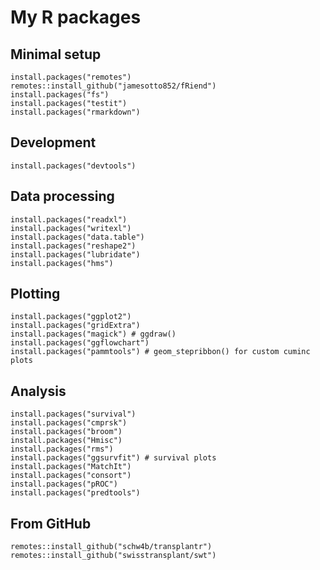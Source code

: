 # My R packages

## Minimal setup
    install.packages("remotes")
    remotes::install_github("jamesotto852/fRiend")
    install.packages("fs")
    install.packages("testit")
    install.packages("rmarkdown")

## Development
    install.packages("devtools")

## Data processing
    install.packages("readxl")
    install.packages("writexl")
    install.packages("data.table")
    install.packages("reshape2")
    install.packages("lubridate")
    install.packages("hms")

## Plotting
    install.packages("ggplot2")
    install.packages("gridExtra")
    install.packages("magick") # ggdraw()
    install.packages("ggflowchart")
    install.packages("pammtools") # geom_stepribbon() for custom cuminc plots

## Analysis
    install.packages("survival")
    install.packages("cmprsk")
    install.packages("broom")
    install.packages("Hmisc")
    install.packages("rms")
    install.packages("ggsurvfit") # survival plots
    install.packages("MatchIt")
    install.packages("consort")
    install.packages("pROC")
    install.packages("predtools")
    
## From GitHub
    remotes::install_github("schw4b/transplantr")
    remotes::install_github("swisstransplant/swt")
